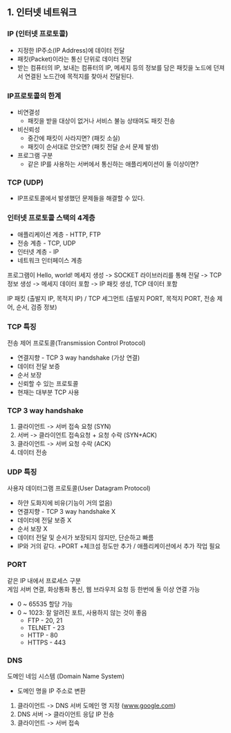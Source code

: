 
## 1. 인터넷 네트워크

### IP (인터넷 프로토콜)

- 지정한 IP주소(IP Address)에 데이터 전달
- 패킷(Packet)이라는 통신 단위로 데이터 전달
- 받는 컴퓨터의 IP, 보내는 컴퓨터의 IP, 메세지 등의 정보를 담은 패킷을 노드에 던져서 연결된 노드간에 목적지를 찾아서 전달된다.

### IP프로토콜의 한계
- 비연결성
  - 패킷을 받을 대상이 없거나 서비스 불능 상태여도 패킷 전송
- 비신뢰성
  - 중간에 패킷이 사라지면? (패킷 소실)
  - 패킷이 순서대로 안오면? (패킷 전달 순서 문제 발생)
- 프로그램 구분
  - 같은 IP를 사용하는 서버에서 통신하는 애플리케이션이 둘 이상이면?


### TCP (UDP)
- IP프로토콜에서 발생했던 문제들을 해결할 수 있다.
     
        

### 인터넷 프로토콜 스택의 4계층
- 애플리케이션 계층 - HTTP, FTP
- 전송 계층 - TCP, UDP
- 인터넷 계층 - IP
- 네트워크 인터페이스 계층 

프로그램이 Hello, world! 메세지 생성 -> SOCKET 라이브러리를 통해 전달 -> TCP 정보 생성 -> 메세지 데이터 포함 -> IP 패킷 생성, TCP 데이터 포함

IP 패킷 (출발지 IP, 목적지 IP) / TCP 세그먼트 (출발지 PORT, 목적지  PORT, 전송 제어, 순서, 검증 정보)

### TCP 특징
전송 제어 프로토콜(Transmission Control Protocol)
- 연결지향 - TCP 3 way handshake (가상 연결)
- 데이터 전달 보증
- 순서 보장
- 신뢰할 수 있는 프로토콜
- 현재는 대부분 TCP 사용

### TCP 3 way handshake
1. 클라이언트 -> 서버 접속 요청 (SYN)
2. 서버 -> 클라이언트 접속요청 + 요청 수락 (SYN+ACK)
3. 클라이언트 -> 서버 요청 수락 (ACK)
4. 데이터 전송

### UDP 특징
사용자 데이터그램 프로토콜(User Datagram Protocol)
- 하얀 도화지에 비유(기능이 거의 없음)
- 연결지향 - TCP 3 way handshake X
- 데이터에 전달 보증 X
- 순서 보장 X
- 데이터 전달 및 순서가 보장되지 않지만, 단순하고 빠름
- IP와 거의 같다. +PORT +체크섬 정도만 추가 / 애플리케이션에서 추가 작업 필요 

### PORT
같은 IP 내에서 프로세스 구분   
게임 서버 연결, 화상통화 통신, 웹 브라우저 요청 등 한번에 둘 이상 연결 가능
- 0 ~ 65535 할당 가능
- 0 ~ 1023: 잘 알려진 포트, 사용하지 않는 것이 좋음
  - FTP - 20, 21
  - TELNET - 23
  - HTTP - 80
  - HTTPS - 443

### DNS
도메인 네임 시스템 (Domain Name System)
- 도메인 명을 IP 주소로 변환
1. 클라이언트 ->  DNS 서버 도메인 명 지정 (www.google.com)
2. DNS 서버 -> 클라이언트 응답 IP 전송
3. 클라이언트 -> 서버 접속